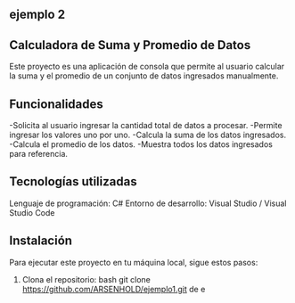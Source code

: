 ## ejemplo 2
## Calculadora de Suma y Promedio de Datos
Este proyecto es una aplicación de consola que permite al usuario calcular la suma y el promedio de un conjunto de datos ingresados manualmente.

## Funcionalidades

-Solicita al usuario ingresar la cantidad total de datos a procesar.
-Permite ingresar los valores uno por uno.
-Calcula la suma de los datos ingresados.
-Calcula el promedio de los datos.
-Muestra todos los datos ingresados para referencia.

## Tecnologías utilizadas
Lenguaje de programación: C#
Entorno de desarrollo: Visual Studio / Visual Studio Code

## Instalación
Para ejecutar este proyecto en tu máquina local, sigue estos pasos:

1. Clona el repositorio:
bash
   git clone https://github.com/ARSENHOLD/ejemplo1.git de e
